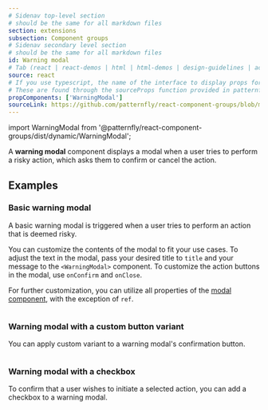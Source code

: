 ```yaml
---
# Sidenav top-level section
# should be the same for all markdown files
section: extensions
subsection: Component groups
# Sidenav secondary level section
# should be the same for all markdown files
id: Warning modal
# Tab (react | react-demos | html | html-demos | design-guidelines | accessibility)
source: react
# If you use typescript, the name of the interface to display props for
# These are found through the sourceProps function provided in patternfly-docs.source.js
propComponents: ['WarningModal']
sourceLink: https://github.com/patternfly/react-component-groups/blob/main/packages/module/patternfly-docs/content/extensions/component-groups/examples/WarningModal/WarningModal.md
---
```


import WarningModal from '@patternfly/react-component-groups/dist/dynamic/WarningModal';

A **warning modal** component displays a modal when a user tries to perform a risky action, which asks them to confirm or cancel the action.

## Examples

### Basic warning modal

A basic warning modal is triggered when a user tries to perform an action that is deemed risky. 

You can customize the contents of the modal to fit your use cases. To adjust the text in the modal, pass your desired title to `title` and your message to the `<WarningModal>` component. To customize the action buttons in the modal, use `onConfirm` and `onClose`. 

For further customization, you can utilize all properties of the [modal component](/components/modal), with the exception of `ref`.

```js file="./WarningModalExample.tsx"

```

### Warning modal with a custom button variant

You can apply custom variant to a warning modal's confirmation button.

```js file="./WarningModalDangerExample.tsx"

```


### Warning modal with a checkbox

To confirm that a user wishes to initiate a selected action, you can add a checkbox to a warning modal.

```js file="./WarningModalCheckboxExample.tsx"

```

